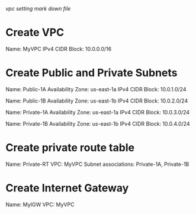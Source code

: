 _vpc setting mark down file_
# Create VPC
Name: MyVPC
IPv4 CIDR Block: 10.0.0.0/16

# Create Public and Private Subnets

Name: Public-1A
Availability Zone: us-east-1a
IPv4 CIDR Block: 10.0.1.0/24

Name: Public-1B
Availability Zone: us-east-1b
IPv4 CIDR Block: 10.0.2.0/24

Name: Private-1A
Availability Zone: us-east-1a
IPv4 CIDR Block: 10.0.3.0/24

Name: Private-1B
Availability Zone: us-east-1b
IPv4 CIDR Block: 10.0.4.0/24

# Create private route table

Name: Private-RT
VPC: MyVPC
Subnet associations: Private-1A, Private-1B

# Create Internet Gateway

Name: MyIGW
VPC: MyVPC